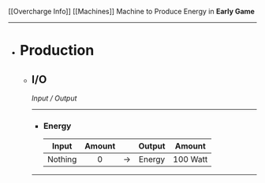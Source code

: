 [[Overcharge Info]]
[[Machines]]
Machine to Produce Energy in __Early Game__
___
* # Production
	* ## I/O
		_Input / Output_
		___
		* ### Energy
			| Input | Amount || Output | Amount |
			| :---: | :---: | :---: | :---: | :---: |
			| Nothing | 0 | -> | Energy | 100 Watt |
		___